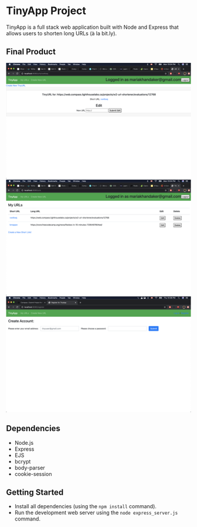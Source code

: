 # TinyApp Project

TinyApp is a full stack web application built with Node and Express that allows users to shorten long URLs (à la bit.ly).

## Final Product

!["Create a new tinyURL!"](https://github.com/mariakhandaker/tinymanz/blob/master/docs/updated%20create%20new%20shortURL.png)
!["URLs homepage view"](https://github.com/mariakhandaker/tinymanz/blob/master/docs/updated%20urls%20index%20page.png)
!["Register view"](https://github.com/mariakhandaker/tinymanz/blob/master/docs/register%20for%20Tiny%20app.png)

## Dependencies

- Node.js
- Express
- EJS
- bcrypt
- body-parser
- cookie-session

## Getting Started

- Install all dependencies (using the `npm install` command).
- Run the development web server using the `node express_server.js` command.
